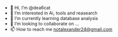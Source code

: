 - 👋 Hi, I’m @dea6cat
- 👀 I’m interested in Ai, tools and reasearch 
- 🌱 I’m currently learning database analysis 
- 💞️ I’m looking to collaborate on ...
- 📫 How to reach me notalexander24@gmail.com

<!---
dea6cat/dea6cat is a ✨ special ✨ repository because its `README.md` (this file) appears on your GitHub profile.
You can click the Preview link to take a look at your changes.
--->
